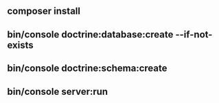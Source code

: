 ## 
## сomposer install
## bin/console doctrine:database:create --if-not-exists
## bin/console doctrine:schema:create  
## bin/console server:run
